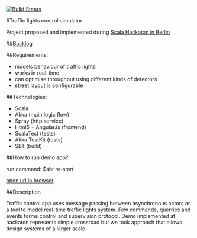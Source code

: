 [![Build Status](https://semaphoreci.com/api/v1/projects/c543ecbe-9aeb-4dde-932a-4cbfd3976d59/398717/badge.svg)](https://semaphoreci.com/arturopala/traffic-lights-control)      

#Traffic lights control simulator

Project proposed and implemented during [Scala Hackaton in Berlin](http://www.meetup.com/Scala-Berlin-Brandenburg/events/213681812/)

##[Backlog](https://trello.com/b/xTByYiHV/traffic-lights-manager)

##Requirements:

+ models behaviour of traffic lights 
+ works in real-time
+ can optimise throughput using different kinds of detectors
+ street layout is configurable

##Technologies:
+ Scala
+ Akka (main logic flow)
+ Spray (http service)
+ Html5 + AngularJs (frontend)
+ ScalaTest (tests)
+ Akka TestKit (tests)
+ SBT (build)

##How to run demo app?

run command: 
    $sbt re-start

[open url in browser](http://localhost:8080/)

##Description

Traffic control app uses message passing between asynchronous actors as a tool to model real-time traffic lights system. Few commands, querries and events forms control and supervision protocol. Demo implemented at hackaton represents simple crossroad but we took approach that allows design systems of a larger scale. 



